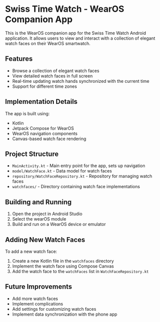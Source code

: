 # Swiss Time Watch - WearOS Companion App

This is the WearOS companion app for the Swiss Time Watch Android application. It allows users to view and interact with a collection of elegant watch faces on their WearOS smartwatch.

## Features

- Browse a collection of elegant watch faces
- View detailed watch faces in full screen
- Real-time updating watch hands synchronized with the current time
- Support for different time zones

## Implementation Details

The app is built using:

- Kotlin
- Jetpack Compose for WearOS
- WearOS navigation components
- Canvas-based watch face rendering

## Project Structure

- `MainActivity.kt` - Main entry point for the app, sets up navigation
- `model/WatchFace.kt` - Data model for watch faces
- `repository/WatchFaceRepository.kt` - Repository for managing watch faces
- `watchfaces/` - Directory containing watch face implementations

## Building and Running

1. Open the project in Android Studio
2. Select the wearOS module
3. Build and run on a WearOS device or emulator

## Adding New Watch Faces

To add a new watch face:

1. Create a new Kotlin file in the `watchfaces` directory
2. Implement the watch face using Compose Canvas
3. Add the watch face to the `watchFaces` list in `WatchFaceRepository.kt`

## Future Improvements

- Add more watch faces
- Implement complications
- Add settings for customizing watch faces
- Implement data synchronization with the phone app

